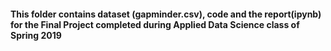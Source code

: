 #### This folder contains dataset (gapminder.csv), code and the report(ipynb) for the Final Project completed during Applied Data Science class of Spring 2019

